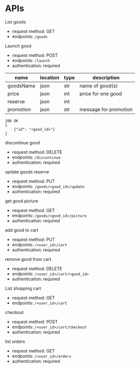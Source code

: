# APIs
List goods
* request method: GET
* endpoints: `/goods`

Launch good
* request method: POST
* endpoints: `/launch`
* authentication: required

| name      | location   | type   | description           |
| ------    | ---------- | ------ | -------------         |
| goodsName | json       | str    | name of good(s)       |
| price     | json       | int    | price for one good    |
| reserve   | json       | int    |                       |
| promotion | json       | str    | message for promotion |

```
200 OK
{
    {"id": "<good_id>"}
}
```

discontinue good
* request method: DELETE
* endpoints: `/discontinue`
* authentication: required

update goods reserve
* request method: PUT
* endpoints: `/goods/<good_id>/update`
* authentication: required

get good picture
* request method: GET
* endpoints: `/goods/<good_id>/picture`
* authentication: required

add good to cart
* request method: PUT
* endpoints: `/<user_id>/cart`
* authentication: required

remove good from cart
* request method: DELETE
* endpoints: `/<user_id>/cart/<good_id>`
* authentication: required

List shopping cart
* request method: GET
* endpoints: `/<user_id>/cart`

checkout
* request method: POST
* endpoints: `/<user_id>/cart/checkout`
* authentication: required

list orders
* request method: GET
* endpoints: `/<user_id>/orders`
* authentication: required